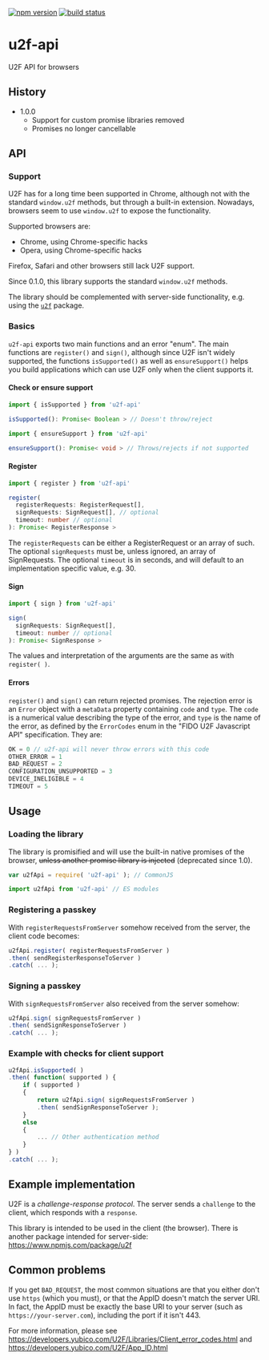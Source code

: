 [![npm version][npm-image]][npm-url]
[![build status][travis-image]][travis-url]

# u2f-api

U2F API for browsers

## History

- 1.0.0
	- Support for custom promise libraries removed
	- Promises no longer cancellable

## API

### Support

U2F has for a long time been supported in Chrome, although not with the standard `window.u2f` methods, but through a built-in extension. Nowadays, browsers seem to use `window.u2f` to expose the functionality.

Supported browsers are:
  * Chrome, using Chrome-specific hacks
  * Opera, using Chrome-specific hacks

Firefox, Safari and other browsers still lack U2F support.

Since 0.1.0, this library supports the standard `window.u2f` methods.

The library should be complemented with server-side functionality, e.g. using the [`u2f`](https://www.npmjs.com/package/u2f) package.

### Basics

`u2f-api` exports two main functions and an error "enum". The main functions are `register()` and `sign()`, although since U2F isn't widely supported, the functions `isSupported()` as well as `ensureSupport()` helps you build applications which can use U2F only when the client supports it.


#### Check or ensure support

```ts
import { isSupported } from 'u2f-api'

isSupported(): Promise< Boolean > // Doesn't throw/reject
```

```ts
import { ensureSupport } from 'u2f-api'

ensureSupport(): Promise< void > // Throws/rejects if not supported
```

#### Register

```ts
import { register } from 'u2f-api'

register(
  registerRequests: RegisterRequest[],
  signRequests: SignRequest[], // optional
  timeout: number // optional
): Promise< RegisterResponse >
```

The `registerRequests` can be either a RegisterRequest or an array of such. The optional `signRequests` must be, unless ignored, an array of SignRequests. The optional `timeout` is in seconds, and will default to an implementation specific value, e.g. 30.

#### Sign

```ts
import { sign } from 'u2f-api'

sign(
  signRequests: SignRequest[],
  timeout: number // optional
): Promise< SignResponse >
```

The values and interpretation of the arguments are the same as with `register( )`.

#### Errors

`register()` and `sign()` can return rejected promises. The rejection error is an `Error` object with a `metaData` property containing `code` and `type`. The `code` is a numerical value describing the type of the error, and `type` is the name of the error, as defined by the `ErrorCodes` enum in the "FIDO U2F Javascript API" specification. They are:

```js
OK = 0 // u2f-api will never throw errors with this code
OTHER_ERROR = 1
BAD_REQUEST = 2
CONFIGURATION_UNSUPPORTED = 3
DEVICE_INELIGIBLE = 4
TIMEOUT = 5
```

## Usage

### Loading the library

The library is promisified and will use the built-in native promises of the browser, ~~unless another promise library is injected~~ (deprecated since 1.0).

```js
var u2fApi = require( 'u2f-api' ); // CommonJS
```

```js
import u2fApi from 'u2f-api' // ES modules
```


### Registering a passkey

With `registerRequestsFromServer` somehow received from the server, the client code becomes:

```js
u2fApi.register( registerRequestsFromServer )
.then( sendRegisterResponseToServer )
.catch( ... );
```

### Signing a passkey

With `signRequestsFromServer` also received from the server somehow:

```js
u2fApi.sign( signRequestsFromServer )
.then( sendSignResponseToServer )
.catch( ... );
```

### Example with checks for client support

```js
u2fApi.isSupported( )
.then( function( supported ) {
	if ( supported )
	{
		return u2fApi.sign( signRequestsFromServer )
		.then( sendSignResponseToServer );
	}
	else
	{
		... // Other authentication method
	}
} )
.catch( ... );
```


## Example implementation

U2F is a *challenge-response protocol*. The server sends a `challenge` to the client, which responds with a `response`.

This library is intended to be used in the client (the browser). There is another package intended for server-side: https://www.npmjs.com/package/u2f

## Common problems

If you get `BAD_REQUEST`, the most common situations are that you either don't use `https` (which you must), or that the AppID doesn't match the server URI. In fact, the AppID must be exactly the base URI to your server (such as `https://your-server.com`), including the port if it isn't 443.

For more information, please see https://developers.yubico.com/U2F/Libraries/Client_error_codes.html and https://developers.yubico.com/U2F/App_ID.html

[npm-image]: https://img.shields.io/npm/v/u2f-api.svg
[npm-url]: https://npmjs.org/package/u2f-api
[travis-image]: https://img.shields.io/travis/grantila/u2f-api.svg
[travis-url]: https://travis-ci.org/grantila/u2f-api

